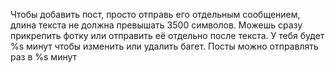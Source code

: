 Чтобы добавить пост, просто отправь его отдельным сообщением, длина текста не должна превышать 3500 символов.
Можешь сразу прикрепить фотку или отправить её отдельно после текста.
У тебя будет %s минут чтобы изменить или удалить багет. 
Посты можно отправлять раз в %s минут